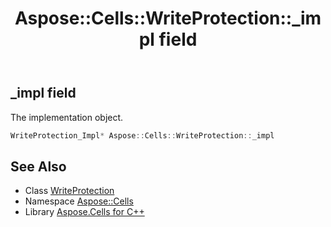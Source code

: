 ﻿---
title: Aspose::Cells::WriteProtection::_impl field
linktitle: _impl
second_title: Aspose.Cells for C++ API Reference
description: 'Aspose::Cells::WriteProtection::_impl field. The implementation object in C++.'
type: docs
weight: 1400
url: /cpp/aspose.cells/writeprotection/_impl/
---
## _impl field


The implementation object.

```cpp
WriteProtection_Impl* Aspose::Cells::WriteProtection::_impl
```

## See Also

* Class [WriteProtection](../)
* Namespace [Aspose::Cells](../../)
* Library [Aspose.Cells for C++](../../../)
